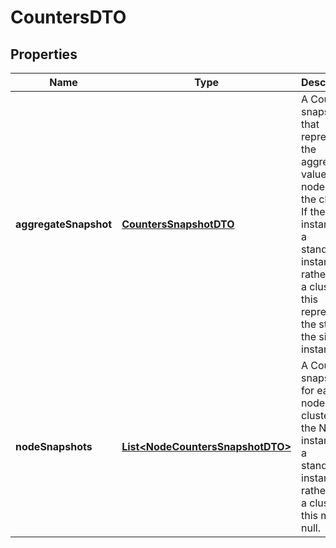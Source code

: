 
# CountersDTO

## Properties
Name | Type | Description | Notes
------------ | ------------- | ------------- | -------------
**aggregateSnapshot** | [**CountersSnapshotDTO**](CountersSnapshotDTO.md) | A Counters snapshot that represents the aggregate values of all nodes in the cluster. If the NiFi instance is a standalone instance, rather than a cluster, this represents the stats of the single instance. |  [optional]
**nodeSnapshots** | [**List&lt;NodeCountersSnapshotDTO&gt;**](NodeCountersSnapshotDTO.md) | A Counters snapshot for each node in the cluster. If the NiFi instance is a standalone instance, rather than a cluster, this may be null. |  [optional]




